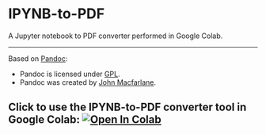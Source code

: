 # IPYNB-to-PDF
A Jupyter notebook to PDF converter performed in Google Colab.
______________________________________________________________
Based on [Pandoc](https://pandoc.org):
- Pandoc is licensed under [GPL](https://www.gnu.org/licenses/gpl-3.0.html).
- Pandoc was created by [John Macfarlane](https://johnmacfarlane.net/tools.html).

## Click to use the IPYNB-to-PDF converter tool in Google Colab: [![Open In Colab](https://colab.research.google.com/assets/colab-badge.svg)](https://colab.research.google.com/github/OJB-Quantum/IPYNB-to-PDF/blob/main/IPYNB_to_PDF_in_Colab.ipynb)
